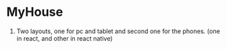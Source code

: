 # MyHouse

1. Two layouts, one for pc and tablet and second one for the phones. (one in react, and other in react native)


